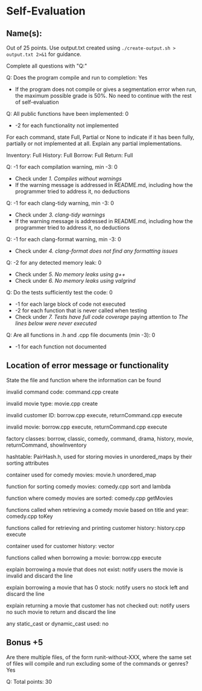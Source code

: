 # Self-Evaluation

## Name(s): 

Out of 25 points. Use output.txt created using 
`./create-output.sh > output.txt 2>&1` for guidance.

Complete all questions with "Q:"

Q: Does the program compile and run to completion: Yes

- If the program does not compile or gives a segmentation error when run, 
the maximum possible grade is 50%. No need to continue with the rest of self-evaluation

Q: All public functions have been implemented: 0

- -2 for each functionality not implemented

For each command, state Full, Partial or None to indicate 
if it has been fully, partially or not implemented at all.
Explain any partial implementations.

Inventory: Full
History: Full
Borrow: Full
Return: Full


Q: -1 for each compilation warning, min -3: 0

- Check under *1. Compiles without warnings*
- If the warning message is addressed in README.md, including how the programmer tried to address it, no deductions

Q: -1 for each clang-tidy warning, min -3: 0

- Check under *3. clang-tidy warnings*
- If the warning message is addressed in README.md, including how the programmer tried to address it, no deductions

Q: -1 for each clang-format warning, min -3: 0

- Check under *4. clang-format does not find any formatting issues*


Q: -2 for any detected memory leak: 0

- Check under *5. No memory leaks using g++*
- Check under *6. No memory leaks using valgrind*

Q: Do the tests sufficiently test the code: 0

- -1 for each large block of code not executed
- -2 for each function that is never called when testing
- Check under *7. Tests have full code coverage* paying attention to *The lines below were never executed*

Q: Are all functions in .h and .cpp file documents (min -3): 0

- -1 for each function not documented

## Location of error message or functionality

State the file and function where the information can be found

invalid command code: command.cpp create

invalid movie type: movie.cpp create

invalid customer ID: borrow.cpp execute, returnCommand.cpp execute
 
invalid movie: borrow.cpp execute, returnCommand.cpp execute

factory classes: borrow, classic, comedy, command, drama, history, movie, returnCommand, showInventory

hashtable: PairHash.h, used for storing movies in unordered_maps by their sorting attributes

container used for comedy movies: movie.h unordered_map

function for sorting comedy movies: comedy.cpp sort and lambda

function where comedy movies are sorted: comedy.cpp getMovies

functions called when retrieving a comedy movie based on title and year: comedy.cpp toKey

functions called for retrieving and printing customer history: history.cpp execute

container used for customer history: vector

functions called when borrowing a movie: borrow.cpp execute

explain borrowing a movie that does not exist: notify users the movie is invalid and discard the line

explain borrowing a movie that has 0 stock: notify users no stock left and discard the line

explain returning a movie that customer has not checked out: notify users no such movie to return and discard the line

any static_cast or dynamic_cast used: no

## Bonus +5

Are there multiple files, of the form runit-without-XXX, where the same set of files will compile and run excluding some of the commands or genres? Yes




Q: Total points: 30